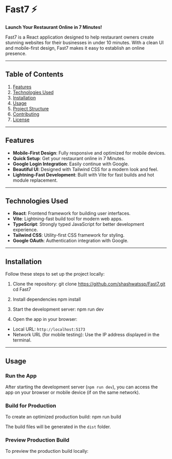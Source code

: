 # Fast7 ⚡

**Launch Your Restaurant Online in 7 Minutes!**

Fast7 is a React application designed to help restaurant owners create stunning websites for their businesses in under 10 minutes. With a clean UI and mobile-first design, Fast7 makes it easy to establish an online presence.

---

## Table of Contents
1. [Features](#features)
2. [Technologies Used](#technologies-used)
3. [Installation](#installation)
4. [Usage](#usage)
5. [Project Structure](#project-structure)
6. [Contributing](#contributing)
7. [License](#license)

---

## Features
- **Mobile-First Design**: Fully responsive and optimized for mobile devices.
- **Quick Setup**: Get your restaurant online in 7 Minutes.
- **Google Login Integration**: Easily continue with Google.
- **Beautiful UI**: Designed with Tailwind CSS for a modern look and feel.
- **Lightning-Fast Development**: Built with Vite for fast builds and hot module replacement.

---

## Technologies Used
- **React**: Frontend framework for building user interfaces.
- **Vite**: Lightning-fast build tool for modern web apps.
- **TypeScript**: Strongly typed JavaScript for better development experience.
- **Tailwind CSS**: Utility-first CSS framework for styling.
- **Google OAuth**: Authentication integration with Google.

---

## Installation

Follow these steps to set up the project locally:

1. Clone the repository:
git clone https://github.com/shashwatssp/Fast7.git
cd Fast7

2. Install dependencies
npm install

3. Start the development server:
npm run dev


4. Open the app in your browser:
- Local URL: `http://localhost:5173`
- Network URL (for mobile testing): Use the IP address displayed in the terminal.

---

## Usage

### Run the App
After starting the development server (`npm run dev`), you can access the app on your browser or mobile device (if on the same network).

### Build for Production
To create an optimized production build:
npm run build

The build files will be generated in the `dist` folder.

### Preview Production Build
To preview the production build locally:
